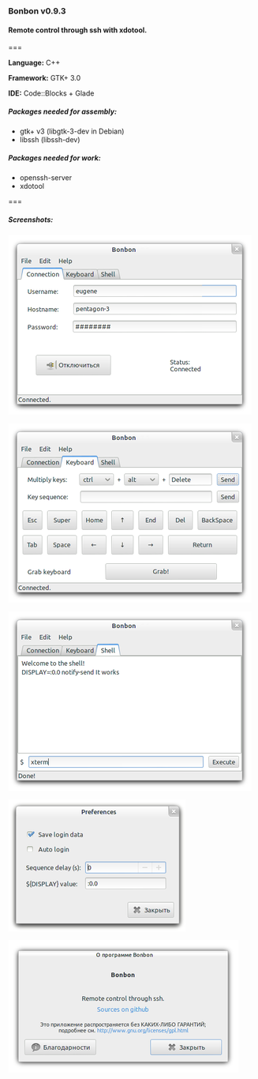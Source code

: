 ### Bonbon v0.9.3
#### Remote control through ssh with xdotool.

===

**Language:** C++

**Framework:** GTK+ 3.0

**IDE:** Code::Blocks + Glade


##### Packages needed for assembly:
 * gtk+ v3 (libgtk-3-dev in Debian)
 * libssh (libssh-dev)

##### Packages needed for work:
 * openssh-server
 * xdotool

===

##### Screenshots:

![View of tab Connection](/scr/01_main_1.png?raw=true "View of tab Connection")

![View of tab Keyboard](/scr/02_main_2.png?raw=true "View of tab Keyboard")

![View of tab Shell](/scr/03_main_3.png?raw=true "View of tab Shell")

![View of Preferences window](/scr/04_preferences.png?raw=true "View of preferences window")

![View of About window](/scr/05_about.png?raw=true "View of about window")
